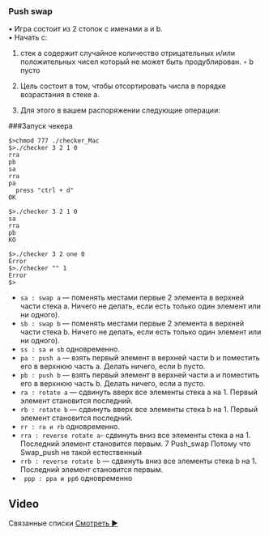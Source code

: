 ###  Push swap

• Игра состоит из 2 стопок с именами a и b.<br>
• Начать с:

1. стек a содержит случайное количество отрицательных и/или положительных чисел
который не может быть продублирован.
◦ b пусто
2. Цель состоит в том, чтобы отсортировать числа в порядке возрастания в стеке a.
 
3. Для этого в вашем распоряжении следующие операции:

###Запуск чекера

```shell
$>chmod 777 ./checker_Mac
$>./checker 3 2 1 0
rra
pb
sa
rra
pa
  press "ctrl + d"
OK
```
```shell
$>./checker 3 2 1 0
sa
rra
pb
KO
```
```shell
$>./checker 3 2 one 0
Error
$>./checker "" 1
Error
$>
```
- ``sa : swap a`` — поменять местами первые 2 элемента в верхней части стека a. Ничего не делать, если есть
только один элемент или ни одного).
- ``sb : swap b`` — поменять местами первые 2 элемента в верхней части стека b. Ничего не делать, если есть
только один элемент или ни одного).
- ``ss : sa и sb`` одновременно.
- ``pa : push a`` — взять первый элемент в верхней части b и поместить его в верхнюю часть a. Делать
ничего, если b пусто.
- ``pb : push b`` — взять первый элемент в верхней части a и поместить его в верхнюю часть b. Делать
ничего, если a пусто.
- ``ra : rotate a`` — сдвинуть вверх все элементы стека a на 1. Первый элемент становится
последний.
- ``rb : rotate b`` — сдвинуть вверх все элементы стека b на 1. Первый элемент становится
последний.
- ``rr : ra и rb`` одновременно.
- ``rra : reverse rotate a``- сдвинуть вниз все элементы стека a на 1. Последний элемент
становится первым.
7
Push_swap Потому что Swap_push не такой естественный
- ```rrb : reverse rotate b``` — сдвинуть вниз все элементы стека b на 1. Последний элемент
становится первым.
- ``` ррр : рра и ррб``` одновременно

##  Video
Связанные списки [Cмотреть ▶](https://youtube.com/playlist?list=PLfqABt5AS4FmXeWuuNDS3XGENJO1VYGxl)






